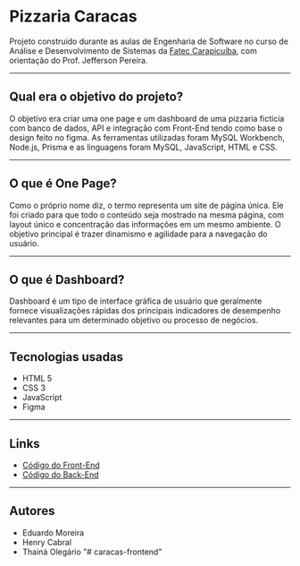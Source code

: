 # Pizzaria Caracas

Projeto construido durante as aulas de Engenharia de Software no curso de Análise e Desenvolvimento de Sistemas da [Fatec Carapicuíba](http://www.fateccarapicuiba.edu.br/), com orientação do Prof. Jefferson Pereira.

---

## Qual era o objetivo do projeto?
O objetivo era criar uma one page e um dashboard de uma pizzaria fictícia com banco de dados, API e integração com Front-End tendo como base o design feito no figma. As ferramentas utilizadas foram MySQL Workbench, Node.js, Prisma e as linguagens foram MySQL, JavaScript, HTML e CSS.

---

## O que é One Page?
Como o próprio nome diz, o termo representa um site de página única. Ele foi criado para que todo o conteúdo seja mostrado na mesma página, com layout único e concentração das informações em um mesmo ambiente. O objetivo principal é trazer dinamismo e agilidade para a navegação do usuário.

---

## O que é Dashboard?
Dashboard é um tipo de interface gráfica de usuário que geralmente fornece visualizações rápidas dos principais indicadores de desempenho relevantes para um determinado objetivo ou processo de negócios.

---

## Tecnologias usadas
- HTML 5
- CSS 3
- JavaScript
- Figma

---

## Links
- [Código do Front-End](https://github.com/EduardoMoreiraMachado/caracas-frontend.git)
- [Código do Back-End](https://github.com/EduardoMoreiraMachado/caracas-backend.git)

---

## Autores
- Eduardo Moreira
- Henry Cabral
- Thainá Olegário
"# caracas-frontend" 
